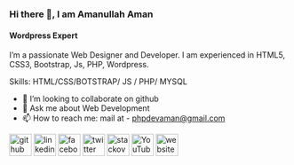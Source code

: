 ### Hi there 👋, I am Amanullah Aman
#### Wordpress Expert

I’m a passionate Web Designer and Developer. I am experienced in HTML5, CSS3, Bootstrap, Js, PHP, Wordpress. 

Skills: HTML/CSS/BOTSTRAP/ JS / PHP/ MYSQL

- 👯 I’m looking to collaborate on github 
- 💬 Ask me about Web Development 
- 📫 How to reach me: mail at - phpdevaman@gmail.com 


[<img src='https://cdn.jsdelivr.net/npm/simple-icons@3.0.1/icons/github.svg' alt='github' height='40'>](https://github.com/phpdevaman)  [<img src='https://cdn.jsdelivr.net/npm/simple-icons@3.0.1/icons/linkedin.svg' alt='linkedin' height='40'>](https://www.linkedin.com/in/phpdevaman/)  [<img src='https://cdn.jsdelivr.net/npm/simple-icons@3.0.1/icons/facebook.svg' alt='facebook' height='40'>](https://www.facebook.com/phpdevaman)  [<img src='https://cdn.jsdelivr.net/npm/simple-icons@3.0.1/icons/twitter.svg' alt='twitter' height='40'>](https://twitter.com/Amanullah_bcse)  [<img src='https://cdn.jsdelivr.net/npm/simple-icons@3.0.1/icons/stackoverflow.svg' alt='stackoverflow' height='40'>](https://stackoverflow.com/users/9765664/amanullah-aman)  [<img src='https://cdn.jsdelivr.net/npm/simple-icons@3.0.1/icons/youtube.svg' alt='YouTube' height='40'>](https://www.youtube.com/channel/UC-1UlPfU9sz-ScPFz0kG3fQ)  [<img src='https://cdn.jsdelivr.net/npm/simple-icons@3.0.1/icons/icloud.svg' alt='website' height='40'>](https://www.amanwebdev.com/)  
